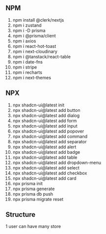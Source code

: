 ## NPM

1. npm install @clerk/nextjs
2. npm i zustand
3. npm i -D prisma
4. npm i @prisma/client
5. npm i axios
6. npm i react-hot-toast
7. npm i next-cloudinary
8. npm i @tanstack/react-table
9. npm i date-fns
10.   npm i stripe
11.   npm i recharts
12.   npm i next-themes

## NPX

1. npx shadcn-ui@latest init
2. npx shadcn-ui@latest add button
3. npx shadcn-ui@latest add dialog
4. npx shadcn-ui@latest add form
5. npx shadcn-ui@latest add input
6. npx shadcn-ui@latest add popover
7. npx shadcn-ui@latest add command
8. npx shadcn-ui@latest add separator
9. npx shadcn-ui@latest add alert
10.   npx shadcn-ui@latest add badge
11.   npx shadcn-ui@latest add table
12.   npx shadcn-ui@latest add dropdown-menu
13.   npx shadcn-ui@latest add select
14.   npx shadcn-ui@latest add checkbox
15.   npx shadcn-ui@latest add card
16.   npx prisma init
17.   npx prisma generate
18.   npx prisma db push
19.   npx prisma migrate reset

## Structure

1 user can have many store
